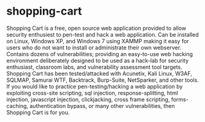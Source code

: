 shopping-cart
=============

Shopping Cart is a free, open source web application provided to allow security enthusiest to pen-test and hack a web application. Can be installed on Linux, Windows XP, and Windows 7 using XAMMP making it easy for users who do not want to install or administrate their own webserver.  Contains dozens of vulnerabilities; providing an easy-to-use web hacking environment deliberately designed to be used as a hack-lab for security enthusiast, classroom labs, and vulnerability assessment tool targets. Shopping Cart has been tested/attacked with Acunetix, Kali Linux, W3AF, SQLMAP, Samurai WTF, Backtrack, Burp-Suite, NetSparker, and other tools. If you would like to practice pen-testing/hacking a web application by exploiting cross-site scripting, sql injection, response-splitting, html injection, javascript injection, clickjacking, cross frame scripting, forms-caching, authentication bypass, or many other vulnerabilities, then Shopping Cart is for you. 
